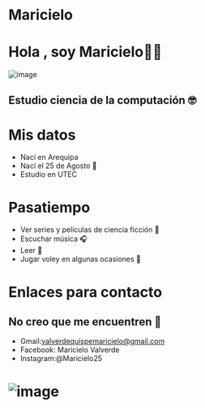 # Maricielo
# Hola , soy Maricielo👋😁
![image](https://user-images.githubusercontent.com/91635845/135359980-fee1e28b-fd93-4b6a-aae4-c33ee77a35db.png)
## Estudio ciencia de la computación 🤓
# Mis datos 
- Nací en Arequipa
- Nací el 25 de Agosto 📅
- Estudio en UTEC 

# Pasatiempo
- Ver series y peliculas de ciencia ficción 🎥
- Escuchar música 🎧
- Leer 📖
- Jugar voley en algunas ocasiones 🏐
# Enlaces para contacto 
## No creo que me encuentren 🤣
- Gmail:valverdequispemaricielo@gmail.com
- Facebook: Maricielo Valverde 
- Instagram:@Maricielo25
# ![image](https://user-images.githubusercontent.com/91635845/135363772-540aaf63-12a4-433d-ac1f-4e56c25e73f0.png)
